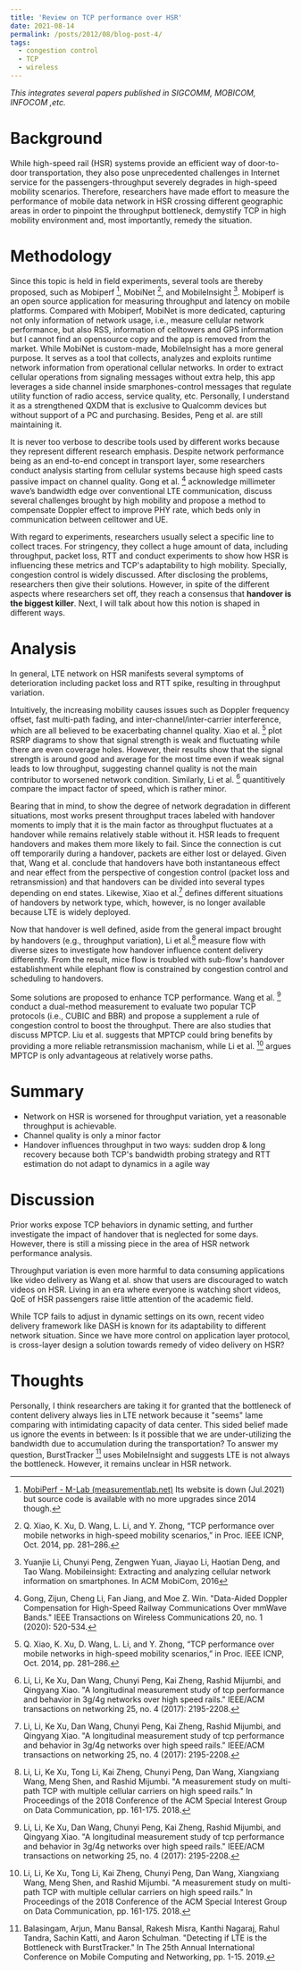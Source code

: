 ```yaml
---
title: 'Review on TCP performance over HSR'
date: 2021-08-14
permalink: /posts/2012/08/blog-post-4/
tags:
  - congestion control
  - TCP
  - wireless
---
```


*This integrates several papers published in SIGCOMM, MOBICOM, INFOCOM ,etc.*

Background
===
While high-speed rail (HSR) systems provide an efficient way of door-to-door transportation, they also pose unprecedented challenges in Internet service for the passengers-throughput severely degrades in high-speed mobility scenarios. Therefore, researchers have made effort to measure the performance of mobile data network in HSR crossing different geographic areas in order to pinpoint the throughput bottleneck, demystify TCP in high mobility environment and, most importantly, remedy the situation.


Methodology
===
Since this topic is held in field experiments, several tools are thereby proposed, such as Mobiperf [^1], MobiNet [^2],  and MobileInsight [^3]. Mobiperf is an open source application for measuring throughput and latency on mobile platforms. Compared with Mobiperf, MobiNet is more dedicated, capturing not only information of network usage, i.e., measure cellular network performance, but also RSS, information of celltowers and GPS information but I cannot find an opensource copy and the app is removed from the market. While MobiNet is custom-made, MobileInsight has a more general purpose. It serves as a tool that collects, analyzes and exploits runtime network information from operational cellular networks. In order to extract cellular operations from signaling messages without extra help, this app leverages a side channel inside smarphones-control messages that regulate utility function of radio access, service quality, etc.
Personally, I understand it as a strengthened QXDM that is exclusive to Qualcomm devices but without support of a PC and purchasing. Besides, Peng et al. are still maintaining it. 

It is never too verbose to describe tools used by different works because they represent different research emphasis.  Despite network performance being as an end-to-end concept in transport layer, some researchers conduct analysis starting from cellular systems because high speed casts passive impact on channel quality.  Gong et al. [^doppler] acknowledge millimeter wave’s bandwidth edge over conventional LTE communication, discuss several challenges brought by high mobility and propose a method to compensate Doppler effect to improve PHY rate, which beds only in communication between celltower and UE.

With regard to experiments, researchers usually select a specific line to collect traces. For stringency, they collect a huge amount of data, including throughput, packet loss, RTT and conduct experiments to show how HSR is influencing these metrics and TCP's adaptability to high mobility. Specially, congestion control is widely discussed. After disclosing the problems, researchers then give their solutions. However, in spite of the different aspects where researchers set off, they reach a consensus that **handover is the biggest killer**. Next, I will talk about how this notion is shaped in different ways.






Analysis
===
In general, LTE network on HSR manifests several symptoms of deterioration including packet loss and RTT spike, resulting in throughput variation. 

Intuitively, the increasing mobility causes issues such as Doppler frequency offset, fast multi-path fading, and inter-channel/inter-carrier interference, which are all believed to be exacerbating channel quality. Xiao et al. [^2] plot RSRP diagrams to show that signal strength is weak and fluctuating while there are even coverage holes. However, their results show that the signal strength is around good and average for the most time even if weak signal leads to low throughput, suggesting channel quality is not the main contributor to worsened network condition. Similarly, Li et al. [^longtitude] quantitively compare the impact factor of speed, which is rather minor.

Bearing that in mind, to show the degree of network degradation in different situations, most works present throughput traces labeled with handover moments to imply that it is the main factor  as throughput fluctuates at a handover while remains relatively stable without it. HSR leads to frequent handovers and makes them more likely to fail. Since the connection is cut off temporarily during a handover, packets are either lost or delayed. Given that, Wang et al. conclude that handovers have both instantaneous effect and near effect from the perspective of congestion control (packet loss and retransmission) and that handovers can be divided into several types depending on end states. Likewise, Xiao et al.[^longtitude] defines different situations of handovers by network type, which, however, is no longer available because LTE is widely deployed. 

Now that handover is well defined, aside from the general impact brought by handovers (e.g., throughput variation), Li et al.[^mptcp] measure flow with diverse sizes to investigate how handover influence content delivery differently. From the result, mice flow is troubled with sub-flow's handover establishment while elephant flow is constrained by congestion control and scheduling to handovers. 

Some solutions are proposed to enhance TCP performance. Wang et al. [^longtitude] conduct a dual-method measurement to evaluate two popular TCP protocols (i.e., CUBIC and BBR) and propose a supplement a rule of congestion control to boost the throughput. There are also studies that discuss MPTCP. Liu et al. suggests that MPTCP could bring benefits by providing a more reliable retransmission machanism, while Li et al. [^mptcp] argues MPTCP is only advantageous at relatively worse paths.




Summary
===
- Network on HSR is worsened for throughput variation, yet a reasonable throughput is achievable. 
- Channel quality is only a minor factor
- Handover influences throughput in two ways: sudden drop & long recovery because both TCP's bandwidth probing strategy and RTT estimation do not adapt to dynamics in a agile way




Discussion
===
Prior works expose TCP behaviors in dynamic setting, and further investigate the impact of handover that is neglected for some days. However, there is still a missing piece in the area of HSR network performance analysis.

Throughput variation is even more harmful to data consuming applications like video delivery as Wang et al. show that users are discouraged to watch videos on HSR. Living in an era where everyone is watching short videos, QoE of HSR passengers raise little attention of the academic field. 

While TCP fails to adjust in dynamic settings on its own, recent video delivery framework like DASH is known for its adaptability to different network situation. Since we have more control on application layer protocol, is cross-layer design a solution towards remedy of video delivery on HSR? 

Thoughts
===
Personally, I think researchers are taking it for granted that the bottleneck of content delivery always lies in LTE network because it "seems" lame comparing with intimidating capacity of data center. This sided belief made us ignore the events in between: Is it possible that we are under-utilizing the bandwidth due to accumulation during the transportation? To answer my question, BurstTracker [^burst] uses MobileInsight and suggests LTE is not always the bottleneck. However, it remains unclear in HSR network.




[^1]: [MobiPerf - M-Lab (measurementlab.net)](https://www.measurementlab.net/tests/mobiperf/) Its website is down (Jul.2021) but source code is available with no more upgrades since 2014 though.
[^2]:  Q. Xiao, K. Xu, D. Wang, L. Li, and Y. Zhong, “TCP performance over mobile networks in high-speed mobility scenarios,” in Proc. IEEE ICNP, Oct. 2014, pp. 281–286.
[^3]:  Yuanjie Li, Chunyi Peng, Zengwen Yuan, Jiayao Li, Haotian Deng, and Tao Wang. Mobileinsight: Extracting and analyzing cellular network information on smartphones. In ACM MobiCom, 2016
[^longtitude]: Li, Li, Ke Xu, Dan Wang, Chunyi Peng, Kai Zheng, Rashid Mijumbi, and Qingyang Xiao. "A longitudinal measurement study of tcp performance and behavior in 3g/4g networks over high speed rails." IEEE/ACM transactions on networking 25, no. 4 (2017): 2195-2208.
[^active]: Wang, Jing, Yufan Zheng, Yunzhe Ni, Chenren Xu, Feng Qian, Wangyang Li, Wantong Jiang et al. "An active-passive measurement study of tcp performance over lte on high-speed rails." In The 25th Annual International Conference on Mobile Computing and Networking, pp. 1-16. 2019.
[^doppler]: Gong, Zijun, Cheng Li, Fan Jiang, and Moe Z. Win. "Data-Aided Doppler Compensation for High-Speed Railway Communications Over mmWave Bands." IEEE Transactions on Wireless Communications 20, no. 1 (2020): 520-534.
[^mptcp]: Li, Li, Ke Xu, Tong Li, Kai Zheng, Chunyi Peng, Dan Wang, Xiangxiang Wang, Meng Shen, and Rashid Mijumbi. "A measurement study on multi-path TCP with multiple cellular carriers on high speed rails." In Proceedings of the 2018 Conference of the ACM Special Interest Group on Data Communication, pp. 161-175. 2018.
[^burst]: Balasingam, Arjun, Manu Bansal, Rakesh Misra, Kanthi Nagaraj, Rahul Tandra, Sachin Katti, and Aaron Schulman. "Detecting if LTE is the Bottleneck with BurstTracker." In The 25th Annual International Conference on Mobile Computing and Networking, pp. 1-15. 2019.
